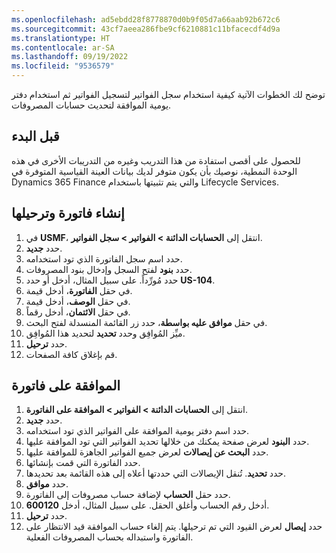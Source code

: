 ```yaml
---
ms.openlocfilehash: ad5ebdd28f8778870d0b9f05d7a66aab92b672c6
ms.sourcegitcommit: 43cf7aeea286fbe9cf6210881c11bfacecdf4d9a
ms.translationtype: HT
ms.contentlocale: ar-SA
ms.lasthandoff: 09/19/2022
ms.locfileid: "9536579"
---
```

توضح لك الخطوات الآتية كيفية استخدام سجل الفواتير لتسجيل الفواتير ثم استخدام دفتر يومية الموافقة لتحديث حسابات المصروفات.

## <a name="before-you-begin"></a>قبل البدء ##
للحصول على أقصى استفادة من هذا التدريب وغيره من التدريبات الأخرى في هذه الوحدة النمطية، نوصيك بأن يكون متوفر لديك بيانات العينة القياسية المتوفرة في Dynamics 365 Finance والتي يتم تثبيتها باستخدام Lifecycle Services.
 

## <a name="create-and-post-an-invoice"></a>إنشاء فاتورة وترحيلها 

1.  في **USMF**، انتقل إلى **الحسابات الدائنة > الفواتير > سجل الفواتير**.
2.  حدد **جديد**.
3.  حدد اسم سجل الفاتورة الذي تود استخدامه.
4.  حدد **بنود** لفتح السجل وإدخال بنود المصروفات.
5.  حدد مُورِّداً. على سبيل المثال، أدخل أو حدد **US-104**.
6.  في حقل **الفاتورة**، أدخل قيمة.
7.  في حقل **الوصف**، أدخل قيمة.
8.  في حقل **الائتمان**، أدخل رقماً.
9.  في حقل **موافق عليه بواسطة**، حدد زر القائمة المنسدلة لفتح البحث.
10. ميِّز المُوافِق وحدد **تحديد** لتحديد هذا المُوافِق.
11. حدد **ترحيل**.
12. قم بإغلاق كافة الصفحات.


## <a name="approve-an-invoice"></a>الموافقة على فاتورة 

1.  انتقل إلى **الحسابات الدائنة > الفواتير > الموافقة على الفاتورة**.
2.  حدد **جديد**.
3.  حدد اسم دفتر يومية الموافقة على الفواتير الذي تود استخدامه.
4.  حدد **البنود** لعرض صفحة يمكنك من خلالها تحديد الفواتير التي تود الموافقة عليها.
5.  حدد **البحث عن إيصالات** لعرض جميع الفواتير الجاهزة للموافقة عليها.
6.  حدد الفاتورة التي قمت بإنشائها.
7.  حدد **تحديد**. تُنقل الإيصالات التي حددتها أعلاه إلى هذه القائمة بعد تحديدها.
8.  حدد **موافق**.
9.  حدد حقل **الحساب** لإضافة حساب مصروفات إلى الفاتورة.
10. أدخل رقم الحساب وأغلق الحقل. على سبيل المثال، أدخل **600120**.
11. حدد **ترحيل**.
12. حدد **إيصال** لعرض القيود التي تم ترحيلها. يتم إلغاء حساب الموافقة قيد الانتظار على الفاتورة واستبداله بحساب المصروفات الفعلية.

